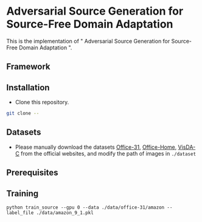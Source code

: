 # Adversarial Source Generation for Source-Free Domain Adaptation
This is the implementation of " Adversarial Source Generation for Source-Free Domain Adaptation ".
## Framework
## Installation
* Clone this repository.
```bash
git clone --
```
## Datasets
* Please manually download the datasets [Office-31](https://drive.google.com/file/d/0B4IapRTv9pJ1WGZVd1VDMmhwdlE/view), [Office-Home](https://drive.google.com/file/d/0B81rNlvomiwed0V1YUxQdC1uOTg/view), [VisDA-C](https://github.com/VisionLearningGroup/taskcv-2017-public/tree/master/classification) from the official websites, and modify the path of images in ``` ./dataset ```
## Prerequisites

## Training
```
python train_source --gpu 0 --data ./data/office-31/amazon --label_file ./data/amazon_9_1.pkl

```

